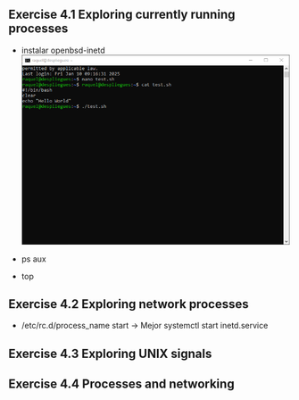 ## Exercise 4.1 Exploring currently running processes
- instalar openbsd-inetd
![Captura1.png](https://github.com/Rardati/Despliegue/blob/main/Slackware/Capturas/Captura1.png)


- ps aux 
- top



## Exercise 4.2 Exploring network processes

- /etc/rc.d/process_name start -> Mejor systemctl start inetd.service



## Exercise 4.3 Exploring UNIX signals


## Exercise 4.4 Processes and networking

